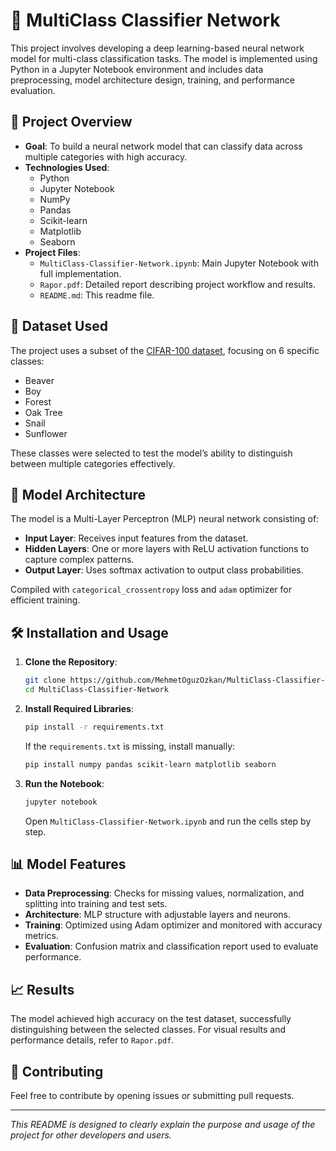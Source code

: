 
# 🧠 MultiClass Classifier Network

This project involves developing a deep learning-based neural network model for multi-class classification tasks. The model is implemented using Python in a Jupyter Notebook environment and includes data preprocessing, model architecture design, training, and performance evaluation.

## 🚀 Project Overview

- **Goal**: To build a neural network model that can classify data across multiple categories with high accuracy.
- **Technologies Used**: 
   - Python
   - Jupyter Notebook
   - NumPy
   - Pandas
   - Scikit-learn
   - Matplotlib
   - Seaborn
- **Project Files**:
  - `MultiClass-Classifier-Network.ipynb`: Main Jupyter Notebook with full implementation.
  - `Rapor.pdf`: Detailed report describing project workflow and results.
  - `README.md`: This readme file.

## 📁 Dataset Used

The project uses a subset of the [CIFAR-100 dataset](https://www.cs.toronto.edu/~kriz/cifar.html), focusing on 6 specific classes:

- Beaver
- Boy
- Forest
- Oak Tree
- Snail
- Sunflower

These classes were selected to test the model’s ability to distinguish between multiple categories effectively.

## 🧠 Model Architecture

The model is a Multi-Layer Perceptron (MLP) neural network consisting of:

- **Input Layer**: Receives input features from the dataset.
- **Hidden Layers**: One or more layers with ReLU activation functions to capture complex patterns.
- **Output Layer**: Uses softmax activation to output class probabilities.

Compiled with `categorical_crossentropy` loss and `adam` optimizer for efficient training.

## 🛠️ Installation and Usage

1. **Clone the Repository**:
   ```bash
   git clone https://github.com/MehmetOguzOzkan/MultiClass-Classifier-Network.git
   cd MultiClass-Classifier-Network
   ```

2. **Install Required Libraries**:
   ```bash
   pip install -r requirements.txt
   ```
   If the `requirements.txt` is missing, install manually:
   ```bash
   pip install numpy pandas scikit-learn matplotlib seaborn
   ```

3. **Run the Notebook**:
   ```bash
   jupyter notebook
   ```
   Open `MultiClass-Classifier-Network.ipynb` and run the cells step by step.

## 📊 Model Features

- **Data Preprocessing**: Checks for missing values, normalization, and splitting into training and test sets.
- **Architecture**: MLP structure with adjustable layers and neurons.
- **Training**: Optimized using Adam optimizer and monitored with accuracy metrics.
- **Evaluation**: Confusion matrix and classification report used to evaluate performance.

## 📈 Results

The model achieved high accuracy on the test dataset, successfully distinguishing between the selected classes. For visual results and performance details, refer to `Rapor.pdf`.

## 🤝 Contributing

Feel free to contribute by opening issues or submitting pull requests.

---

*This README is designed to clearly explain the purpose and usage of the project for other developers and users.*
